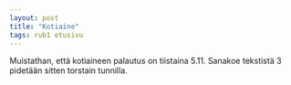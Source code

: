 ```yaml
---
layout: post
title: "Kotiaine"
tags: rub1 etusivu
---
```


Muistathan, että kotiaineen palautus on tiistaina 5.11. Sanakoe tekstistä 3 pidetään sitten torstain tunnilla. 